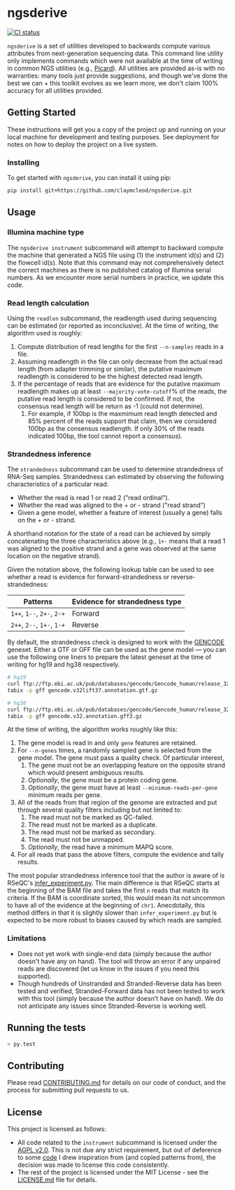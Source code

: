 # ngsderive

[![CI status](https://github.com/claymcleod/ngsderive/workflows/CI/badge.svg)](https://github.com/claymcleod/ngsderive/actions)

`ngsderive` is a set of utilities developed to backwards compute various attributes from
next-generation sequencing data. This command line utility only implements
commands which were not available at the time of writing in common NGS utilities
(e.g., [Picard](https://broadinstitute.github.io/picard/)). All utilities are
provided as-is with no warranties: many tools just provide suggestions, and
though we've done the best we can + this toolkit evolves as we learn more, we 
don't claim 100% accuracy for all utilities provided.

## Getting Started

These instructions will get you a copy of the project up and running on your local machine for development and testing purposes. See deployment for notes on how to deploy the project on a live system.

### Installing

To get started with `ngsderive`, you can install it using pip:

```bash
pip install git+https://github.com/claymcleod/ngsderive.git
```

## Usage

### Illumina machine type

The `ngsderive instrument` subcommand will attempt to backward compute the
machine that generated a NGS file using (1) the instrument id(s) and (2) the
flowcell id(s). Note that this command may not comprehensively detect the
correct machines as there is no published catalog of Illumina serial numbers.
As we encounter more serial numbers in practice, we update this code.

### Read length calculation

Using the `readlen` subcommand, the readlength used during sequencing can be
estimated (or reported as inconclusive). At the time of writing, the algorithm used 
is roughly:

1. Compute distribution of read lengths for the first `--n-samples` reads in a file.
2. Assuming readlength in the file can only decrease from the actual read length (from adapter trimming or similar), the putative maximum readlength is considered to be the highest detected read length.
3. If the percentage of reads that are evidence for the putative maximum readlength makes up at least `--majority-vote-cutoff`% of the reads, the putative read length is considered to be confirmed. If not, the consensus read length will be return as -1 (could not determine).
   1. For example, if 100bp is the maxmimum read length detected and 85% percent of the reads support that claim, then we considered 100bp as the consensus readlength. If only 30% of the reads indicated 100bp, the tool cannot report a consensus).

### Strandedness inference

The `strandedness` subcommand can be used to determine strandedness of RNA-Seq samples. 
Strandedness can estimated by observing the following characteristics of a particular read:

* Whether the read is read 1 or read 2 ("read ordinal").
* Whether the read was aligned to the + or - strand ("read strand")
* Given a gene model, whether a feature of interest (usually a gene) falls on the + or - strand.

A shorthand notation for the state of a read can be achieved by simply concatenating the three
characteristics above (e.g., `1+-` means that a read 1 was aligned to the positive strand and a gene
was observed at the same location on the negative strand).

Given the notation above, the following lookup table can be used to see whether a read is evidence for
forward-strandedness or reverse-strandedness:

| Patterns                   | Evidence for strandedness type |
| -------------------------- | ------------------------------ |
| `1++`, `1--`, `2+-`, `2-+` | Forward                        |
| `2++`, `2--`, `1+-`, `1-+` | Reverse                        |

By default, the strandedness check is designed to work with the [GENCODE][gencode-website] geneset. Either a GTF or GFF file can be used as the gene model — you can use the following one liners to prepare the latest geneset at the time of writing for hg19 and hg38 respectively.

```bash
# hg19
curl ftp://ftp.ebi.ac.uk/pub/databases/gencode/Gencode_human/release_32/GRCh37_mapping/gencode.v32lift37.annotation.gtf.gz | gunzip -c | sort -k1,1 -k4,4n -k5,5n | bgzip > gencode.v32lift37.annotation.gtf.gz
tabix -p gff gencode.v32lift37.annotation.gtf.gz

# hg38
curl ftp://ftp.ebi.ac.uk/pub/databases/gencode/Gencode_human/release_32/gencode.v32.annotation.gff3.gz | gunzip -c | sort -k1,1 -k4,4n -k5,5n | bgzip > gencode.v32.annotation.gff3.gz
tabix -p gff gencode.v32.annotation.gff3.gz
```

At the time of writing, the algorithm works roughly like this:

1. The gene model is read in and only `gene` features are retained.
2. For `--n-genes` times, a randomly sampled gene is selected from the gene model. The gene must pass a quality check. Of particular interest,
   1. The gene must not be an overlapping feature on the opposite strand which would present ambiguous results.
   2. *Optionally*, the gene must be a protein coding gene.
   3. *Optionally*, the gene must have at least `--minimum-reads-per-gene` minimum reads per gene.
3. All of the reads from that region of the genome are extracted and put through several quality filters including but not limited to:
   1. The read must not be marked as QC-failed.
   2. The read must not be marked as a duplicate.
   3. The read must not be marked as secondary.
   4. The read must not be unmapped.
   5. *Optionally*, the read have a minimum MAPQ score.
4. For all reads that pass the above filters, compute the evidence and tally results.

The most popular strandedness inference tool that the author is aware of is RSeQC's [infer_experiment.py](http://rseqc.sourceforge.net/#infer-experiment-py). The main difference is that RSeQC starts at the beginning of the BAM file and takes the first `n` reads that match its criteria. If the BAM is coordinate sorted, this would mean its not uncommon to have all of the evidence at the beginning of `chr1`. Anecdotally, this method differs in that it is slightly slower than `infer_experiment.py` but is expected to be more robust to biases caused by which reads are sampled.

### Limitations

* Does not yet work with single-end data (simply because the author doesn't have any on hand). The tool will throw an error if any unpaired reads are discovered (let us know in the issues if you need this supported).
* Though hundreds of Unstranded and Stranded-Reverse data has been tested and verified, Stranded-Forward data has not been tested to work with this tool (simply because the author doesn't have on hand). We do not anticipate any issues since Stranded-Reverse is working well.

## Running the tests

```bash
> py.test
```

## Contributing

Please read [CONTRIBUTING.md](CONTRIBUTING.md) for details on our code of conduct, and the process for submitting pull requests to us.

## License

This project is licensed as follows:
* All code related to the `instrument` subcommand is licensed under the [AGPL
  v2.0][agpl-v2]. This is not due any strict requirement, but out of deference
  to some [code][10x-inspiration] I drew inspiration from (and copied patterns
  from), the decision was made to license this code consistently.
* The rest of the project is licensed under the MIT License - see the [LICENSE.md](LICENSE.md) file for details.

[10x-inspiration]: https://github.com/10XGenomics/supernova/blob/master/tenkit/lib/python/tenkit/illumina_instrument.py
[agpl-v2]: http://www.affero.org/agpl2.html
[gencode-website]: https://www.gencodegenes.org/
